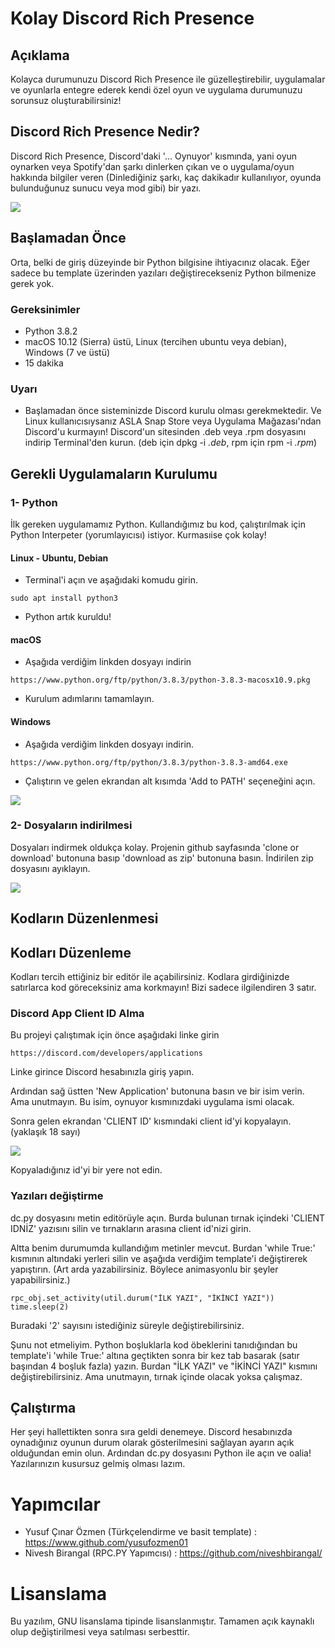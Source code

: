 # Kolay Discord Rich Presence

## Açıklama

Kolayca durumunuzu Discord Rich Presence ile güzelleştirebilir, uygulamalar ve oyunlarla entegre ederek kendi özel oyun ve uygulama durumunuzu sorunsuz oluşturabilirsiniz!

## Discord Rich Presence Nedir?

Discord Rich Presence, Discord'daki '... Oynuyor' kısmında, yani oyun oynarken veya Spotify'dan şarkı dinlerken çıkan ve o uygulama/oyun hakkında bilgiler veren (Dinlediğiniz şarkı, kaç dakikadır kullanılıyor, oyunda bulunduğunuz sunucu veya mod gibi) bir yazı. 

<img src="https://i.redd.it/2t89k2v84qf21.png">

## Başlamadan Önce

Orta, belki de giriş düzeyinde bir Python bilgisine ihtiyacınız olacak. Eğer sadece bu template üzerinden yazıları değiştirecekseniz Python bilmenize gerek yok.

### Gereksinimler

* Python 3.8.2
* macOS 10.12 (Sierra) üstü, Linux (tercihen ubuntu veya debian), Windows (7 ve üstü)
* 15 dakika

### Uyarı

* Başlamadan önce sisteminizde Discord kurulu olması gerekmektedir. Ve Linux kullanıcısıysanız ASLA Snap Store veya Uygulama Mağazası'ndan Discord'u kurmayın! Discord'un sitesinden .deb veya .rpm dosyasını indirip Terminal'den kurun. (deb için dpkg -i *.deb*, rpm için rpm -i *.rpm*)

## Gerekli Uygulamaların Kurulumu

### 1- Python

İlk gereken uygulamamız Python. Kullandığımız bu kod, çalıştırılmak için Python Interpeter (yorumlayıcısı) istiyor. Kurmasıise çok kolay!

#### Linux - Ubuntu, Debian

* Terminal'i açın ve aşağıdaki komudu girin.

```
sudo apt install python3
```

* Python artık kuruldu!

#### macOS

* Aşağıda verdiğim linkden dosyayı indirin

```
https://www.python.org/ftp/python/3.8.3/python-3.8.3-macosx10.9.pkg
```

* Kurulum adımlarını tamamlayın.

#### Windows

* Aşağıda verdiğim linkden dosyayı indirin.

```
https://www.python.org/ftp/python/3.8.3/python-3.8.3-amd64.exe
```

* Çalıştırın ve gelen ekrandan alt kısımda 'Add to PATH' seçeneğini açın.

<img src="https://datatofish.com/wp-content/uploads/2018/10/0001_add_Python_to_Path.png">

### 2- Dosyaların indirilmesi

Dosyaları indirmek oldukça kolay. Projenin github sayfasında 'clone or download' butonuna basıp 'download as zip' butonuna basın. İndirilen zip dosyasını ayıklayın.

<img src="https://www.stevejgordon.co.uk/wp-content/uploads/2018/01/CloneOrDownloadGitHub.png">

## Kodların Düzenlenmesi


## Kodları Düzenleme

Kodları tercih ettiğiniz bir editör ile açabilirsiniz. Kodlara girdiğinizde satırlarca kod göreceksiniz ama korkmayın! Bizi sadece ilgilendiren 3 satır.

### Discord App Client ID Alma

Bu projeyi çalıştımak için önce aşağıdaki linke girin

```
https://discord.com/developers/applications
```

Linke girince Discord hesabınızla giriş yapın.

Ardından sağ üstten 'New Application' butonuna basın ve bir isim verin. Ama unutmayın. Bu isim, oynuyor kısmınızdaki uygulama ismi olacak.

Sonra gelen ekrandan 'CLIENT ID' kısmındaki client id'yi kopyalayın. (yaklaşık 18 sayı)

<img src="https://www.howtogeek.com/wp-content/uploads/2018/09/xbot_1.png.pagespeed.gp+jp+jw+pj+ws+js+rj+rp+rw+ri+cp+md.ic.uxaZDGrUCZ.png">

Kopyaladığınız id'yi bir yere not edin.

### Yazıları değiştirme

dc.py dosyasını metin editörüyle açın. Burda bulunan tırnak içindeki 'CLIENT IDNİZ' yazısını silin ve tırnakların arasına client id'nizi girin.

Altta benim durumumda kullandığım metinler mevcut. Burdan 'while True:' kısmının altındaki yerleri silin ve aşağıda verdiğim template'i değiştirerek yapıştırın. (Art arda yazabilirsiniz. Böylece animasyonlu bir şeyler yapabilirsiniz.)

```
rpc_obj.set_activity(util.durum("İLK YAZI", "İKİNCİ YAZI"))
time.sleep(2)
```

Buradaki '2' sayısını istediğiniz süreyle değiştirebilirsiniz.

Şunu not etmeliyim. Python boşluklarla kod öbeklerini tanıdığından bu template'i 'while True:' altına geçtikten sonra bir kez tab basarak (satır başından 4 boşluk fazla) yazın. Burdan "İLK YAZI" ve "İKİNCİ YAZI" kısmını değiştirebilirsiniz. Ama unutmayın, tırnak içinde olacak yoksa çalışmaz.

## Çalıştırma

Her şeyi hallettikten sonra sıra geldi denemeye. Discord hesabınızda oynadığınız oyunun durum olarak gösterilmesini sağlayan ayarın açık olduğundan emin olun. Ardından dc.py dosyasını Python ile açın ve oalia! Yazılarınızın kusursuz gelmiş olması lazım.

# Yapımcılar

* Yusuf Çınar Özmen (Türkçelendirme ve basit template) : https://www.github.com/yusufozmen01
* Nivesh Birangal (RPC.PY Yapımcısı) : https://github.com/niveshbirangal/

# Lisanslama

Bu yazılım, GNU lisanslama tipinde lisanslanmıştır. Tamamen açık kaynaklı olup değiştirilmesi veya satılması serbesttir.